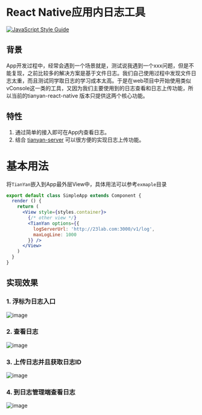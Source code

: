 # React Native应用内日志工具
[![JavaScript Style Guide](https://cdn.rawgit.com/feross/standard/master/badge.svg)](https://github.com/feross/standard)
## 背景
App开发过程中，经常会遇到一个场景就是，测试说我遇到一个xxx问题，但是不能复现，之前比较多的解决方案是基于文件日志。我们自己使用过程中发现文件日志太重，而且测试同学取日志的学习成本太高。于是在web项目中开始使用类似vConsole这一类的工具，又因为我们主要使用到的日志查看和日志上传功能，所以当前的tianyan-react-native 版本只提供这两个核心功能。 

## 特性
1. 通过简单的接入即可在App内查看日志。
2. 结合 [tianyan-server](https://github.com/UnPourTous/tianyan-server) 可以很方便的实现日志上传功能。

# 基本用法
将`TianYan`嵌入到App最外层View中，具体用法可以参考`exmaple`目录
``` jsx
export default class SimpleApp extends Component {
  render () {
    return (
      <View style={styles.container}>
        {/* other view */}
        <TianYan options={{
          logServerUrl: 'http://23lab.com:3000/v1/log',
          maxLogLine: 1000
        }} />
      </View>
    )
  }
}
```

## 实现效果
### 1. 浮标为日志入口
![image](https://user-images.githubusercontent.com/1309744/28671050-d65857e2-730d-11e7-8ada-1eba740956ea.png)

### 2. 查看日志
![image](https://user-images.githubusercontent.com/1309744/28671072-ee5c40c4-730d-11e7-9713-68feba36d734.png)

### 3. 上传日志并且获取日志ID
![image](https://user-images.githubusercontent.com/1309744/28671081-f43b0c32-730d-11e7-9da9-08e6e8623520.png)

### 4. 到日志管理端查看日志
![image](https://user-images.githubusercontent.com/1309744/28671162-45f42158-730e-11e7-8bd7-c97a6a8b6f49.png)

